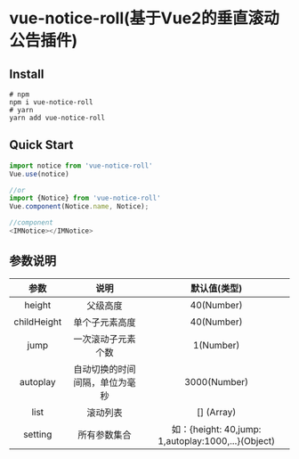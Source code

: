 # vue-notice-roll(基于Vue2的垂直滚动公告插件)

## Install
``` shell
# npm
npm i vue-notice-roll
# yarn
yarn add vue-notice-roll
```

## Quick Start
``` js
import notice from 'vue-notice-roll'
Vue.use(notice)

//or
import {Notice} from 'vue-notice-roll'
Vue.component(Notice.name, Notice);

//component
<IMNotice></IMNotice>
```

## 参数说明
| 参数 | 说明 | 默认值(类型) |
| :----:| :----: | :----: |
| height | 父级高度 | 40(Number) |
| childHeight | 单个子元素高度 | 40(Number) |
| jump | 一次滚动子元素个数 | 1(Number) |
| autoplay | 自动切换的时间间隔，单位为毫秒 | 3000(Number) |
| list | 滚动列表 | [] (Array) |
| setting | 所有参数集合 | 如：{height: 40,jump: 1,autoplay:1000,...}(Object) |